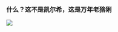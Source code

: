 ### 什么？这不是凯尔希，这是万年老猞猁

![](https://github-readme-stats.vercel.app/api?username=YinY1)

<!--START_SECTION:waka-->
<!--END_SECTION:waka-->
